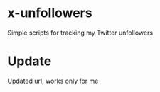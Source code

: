# x-unfollowers
Simple scripts for tracking my Twitter unfollowers

# Update
Updated url, works only for me